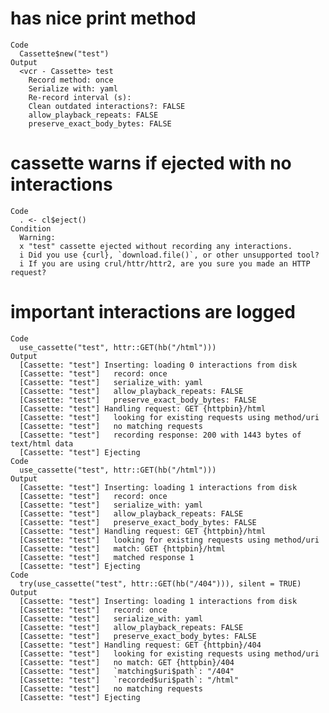 # has nice print method

    Code
      Cassette$new("test")
    Output
      <vcr - Cassette> test
        Record method: once
        Serialize with: yaml
        Re-record interval (s): 
        Clean outdated interactions?: FALSE
        allow_playback_repeats: FALSE
        preserve_exact_body_bytes: FALSE

# cassette warns if ejected with no interactions

    Code
      . <- cl$eject()
    Condition
      Warning:
      x "test" cassette ejected without recording any interactions.
      i Did you use {curl}, `download.file()`, or other unsupported tool?
      i If you are using crul/httr/httr2, are you sure you made an HTTP request?

# important interactions are logged

    Code
      use_cassette("test", httr::GET(hb("/html")))
    Output
      [Cassette: "test"] Inserting: loading 0 interactions from disk
      [Cassette: "test"]   record: once
      [Cassette: "test"]   serialize_with: yaml
      [Cassette: "test"]   allow_playback_repeats: FALSE
      [Cassette: "test"]   preserve_exact_body_bytes: FALSE
      [Cassette: "test"] Handling request: GET {httpbin}/html
      [Cassette: "test"]   looking for existing requests using method/uri
      [Cassette: "test"]   no matching requests
      [Cassette: "test"]   recording response: 200 with 1443 bytes of text/html data
      [Cassette: "test"] Ejecting
    Code
      use_cassette("test", httr::GET(hb("/html")))
    Output
      [Cassette: "test"] Inserting: loading 1 interactions from disk
      [Cassette: "test"]   record: once
      [Cassette: "test"]   serialize_with: yaml
      [Cassette: "test"]   allow_playback_repeats: FALSE
      [Cassette: "test"]   preserve_exact_body_bytes: FALSE
      [Cassette: "test"] Handling request: GET {httpbin}/html
      [Cassette: "test"]   looking for existing requests using method/uri
      [Cassette: "test"]   match: GET {httpbin}/html
      [Cassette: "test"]   matched response 1
      [Cassette: "test"] Ejecting
    Code
      try(use_cassette("test", httr::GET(hb("/404"))), silent = TRUE)
    Output
      [Cassette: "test"] Inserting: loading 1 interactions from disk
      [Cassette: "test"]   record: once
      [Cassette: "test"]   serialize_with: yaml
      [Cassette: "test"]   allow_playback_repeats: FALSE
      [Cassette: "test"]   preserve_exact_body_bytes: FALSE
      [Cassette: "test"] Handling request: GET {httpbin}/404
      [Cassette: "test"]   looking for existing requests using method/uri
      [Cassette: "test"]   no match: GET {httpbin}/404
      [Cassette: "test"]   `matching$uri$path`: "/404" 
      [Cassette: "test"]   `recorded$uri$path`: "/html"
      [Cassette: "test"]   no matching requests
      [Cassette: "test"] Ejecting


